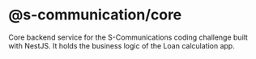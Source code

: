 # @s-communication/core

Core backend service for the S-Communications coding challenge built with NestJS. It holds the business logic of the Loan calculation app.
